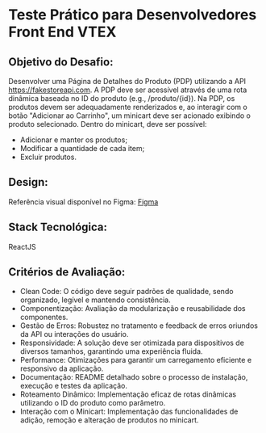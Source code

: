 # Teste Prático para Desenvolvedores Front End VTEX

## Objetivo do Desafio:

Desenvolver uma Página de Detalhes do Produto (PDP) utilizando a API https://fakestoreapi.com. A PDP deve ser acessível através de uma rota dinâmica baseada no ID do produto (e.g., /produto/{id}). Na PDP, os produtos devem ser adequadamente renderizados e, ao interagir com o botão "Adicionar ao Carrinho", um minicart deve ser acionado exibindo o produto selecionado. Dentro do minicart, deve ser possível:

- Adicionar e manter os produtos;
- Modificar a quantidade de cada item;
- Excluir produtos.

## Design:
Referência visual disponível no Figma: [Figma](https://www.figma.com/proto/OixBZcYeOxGcIJp1q9G1rM/Test---Front-End-Developer?type=design&node-id=1136-14890&t=6EINAr6UuuMntiZk-0&scaling=min-zoom&page-id=1%3A9&starting-point-node-id=1136%3A14890&show-proto-sidebar=1)

## Stack Tecnológica:
ReactJS

## Critérios de Avaliação:
- Clean Code: O código deve seguir padrões de qualidade, sendo organizado, legível e mantendo consistência.
- Componentização: Avaliação da modularização e reusabilidade dos componentes.
- Gestão de Erros: Robustez no tratamento e feedback de erros oriundos da API ou interações do usuário.
- Responsividade: A solução deve ser otimizada para dispositivos de diversos tamanhos, garantindo uma experiência fluida.
- Performance: Otimizações para garantir um carregamento eficiente e responsivo da aplicação.
- Documentação: README detalhado sobre o processo de instalação, execução e testes da aplicação.
- Roteamento Dinâmico: Implementação eficaz de rotas dinâmicas utilizando o ID do produto como parâmetro.
- Interação com o Minicart: Implementação das funcionalidades de adição, remoção e alteração de produtos no minicart.
